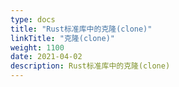 ```yaml
---
type: docs
title: "Rust标准库中的克隆(clone)"
linkTitle: "克隆(clone)"
weight: 1100
date: 2021-04-02
description: Rust标准库中的克隆(clone)
---
```



